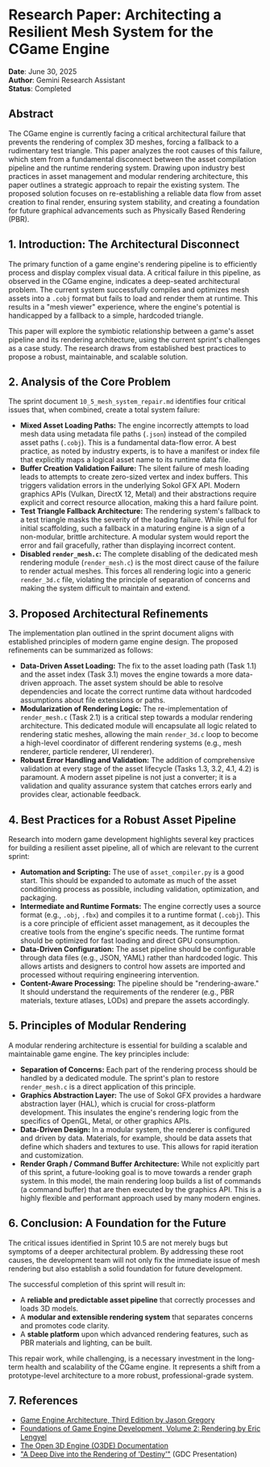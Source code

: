 # Research Paper: Architecting a Resilient Mesh System for the CGame Engine

**Date**: June 30, 2025  
**Author**: Gemini Research Assistant  
**Status**: Completed

## Abstract

The CGame engine is currently facing a critical architectural failure that prevents the rendering of complex 3D meshes, forcing a fallback to a rudimentary test triangle. This paper analyzes the root causes of this failure, which stem from a fundamental disconnect between the asset compilation pipeline and the runtime rendering system. Drawing upon industry best practices in asset management and modular rendering architecture, this paper outlines a strategic approach to repair the existing system. The proposed solution focuses on re-establishing a reliable data flow from asset creation to final render, ensuring system stability, and creating a foundation for future graphical advancements such as Physically Based Rendering (PBR).

## 1. Introduction: The Architectural Disconnect

The primary function of a game engine's rendering pipeline is to efficiently process and display complex visual data. A critical failure in this pipeline, as observed in the CGame engine, indicates a deep-seated architectural problem. The current system successfully compiles and optimizes mesh assets into a `.cobj` format but fails to load and render them at runtime. This results in a "mesh viewer" experience, where the engine's potential is handicapped by a fallback to a simple, hardcoded triangle.

This paper will explore the symbiotic relationship between a game's asset pipeline and its rendering architecture, using the current sprint's challenges as a case study. The research draws from established best practices to propose a robust, maintainable, and scalable solution.

## 2. Analysis of the Core Problem

The sprint document `10_5_mesh_system_repair.md` identifies four critical issues that, when combined, create a total system failure:

*   **Mixed Asset Loading Paths:** The engine incorrectly attempts to load mesh data using metadata file paths (`.json`) instead of the compiled asset paths (`.cobj`). This is a fundamental data-flow error. A best practice, as noted by industry experts, is to have a manifest or index file that explicitly maps a logical asset name to its runtime data file.
*   **Buffer Creation Validation Failure:** The silent failure of mesh loading leads to attempts to create zero-sized vertex and index buffers. This triggers validation errors in the underlying Sokol GFX API. Modern graphics APIs (Vulkan, DirectX 12, Metal) and their abstractions require explicit and correct resource allocation, making this a hard failure point.
*   **Test Triangle Fallback Architecture:** The rendering system's fallback to a test triangle masks the severity of the loading failure. While useful for initial scaffolding, such a fallback in a maturing engine is a sign of a non-modular, brittle architecture. A modular system would report the error and fail gracefully, rather than displaying incorrect content.
*   **Disabled `render_mesh.c`:** The complete disabling of the dedicated mesh rendering module (`render_mesh.c`) is the most direct cause of the failure to render actual meshes. This forces all rendering logic into a generic `render_3d.c` file, violating the principle of separation of concerns and making the system difficult to maintain and extend.

## 3. Proposed Architectural Refinements

The implementation plan outlined in the sprint document aligns with established principles of modern game engine design. The proposed refinements can be summarized as follows:

*   **Data-Driven Asset Loading:** The fix to the asset loading path (Task 1.1) and the asset index (Task 3.1) moves the engine towards a more data-driven approach. The asset system should be able to resolve dependencies and locate the correct runtime data without hardcoded assumptions about file extensions or paths.
*   **Modularization of Rendering Logic:** The re-implementation of `render_mesh.c` (Task 2.1) is a critical step towards a modular rendering architecture. This dedicated module will encapsulate all logic related to rendering static meshes, allowing the main `render_3d.c` loop to become a high-level coordinator of different rendering systems (e.g., mesh renderer, particle renderer, UI renderer).
*   **Robust Error Handling and Validation:** The addition of comprehensive validation at every stage of the asset lifecycle (Tasks 1.3, 3.2, 4.1, 4.2) is paramount. A modern asset pipeline is not just a converter; it is a validation and quality assurance system that catches errors early and provides clear, actionable feedback.

## 4. Best Practices for a Robust Asset Pipeline

Research into modern game development highlights several key practices for building a resilient asset pipeline, all of which are relevant to the current sprint:

*   **Automation and Scripting:** The use of `asset_compiler.py` is a good start. This should be expanded to automate as much of the asset conditioning process as possible, including validation, optimization, and packaging.
*   **Intermediate and Runtime Formats:** The engine correctly uses a source format (e.g., `.obj`, `.fbx`) and compiles it to a runtime format (`.cobj`). This is a core principle of efficient asset management, as it decouples the creative tools from the engine's specific needs. The runtime format should be optimized for fast loading and direct GPU consumption.
*   **Data-Driven Configuration:** The asset pipeline should be configurable through data files (e.g., JSON, YAML) rather than hardcoded logic. This allows artists and designers to control how assets are imported and processed without requiring engineering intervention.
*   **Content-Aware Processing:** The pipeline should be "rendering-aware." It should understand the requirements of the renderer (e.g., PBR materials, texture atlases, LODs) and prepare the assets accordingly.

## 5. Principles of Modular Rendering

A modular rendering architecture is essential for building a scalable and maintainable game engine. The key principles include:

*   **Separation of Concerns:** Each part of the rendering process should be handled by a dedicated module. The sprint's plan to restore `render_mesh.c` is a direct application of this principle.
*   **Graphics Abstraction Layer:** The use of Sokol GFX provides a hardware abstraction layer (HAL), which is crucial for cross-platform development. This insulates the engine's rendering logic from the specifics of OpenGL, Metal, or other graphics APIs.
*   **Data-Driven Design:** In a modular system, the renderer is configured and driven by data. Materials, for example, should be data assets that define which shaders and textures to use. This allows for rapid iteration and customization.
*   **Render Graph / Command Buffer Architecture:** While not explicitly part of this sprint, a future-looking goal is to move towards a render graph system. In this model, the main rendering loop builds a list of commands (a command buffer) that are then executed by the graphics API. This is a highly flexible and performant approach used by many modern engines.

## 6. Conclusion: A Foundation for the Future

The critical issues identified in Sprint 10.5 are not merely bugs but symptoms of a deeper architectural problem. By addressing these root causes, the development team will not only fix the immediate issue of mesh rendering but also establish a solid foundation for future development.

The successful completion of this sprint will result in:

*   A **reliable and predictable asset pipeline** that correctly processes and loads 3D models.
*   A **modular and extensible rendering system** that separates concerns and promotes code clarity.
*   A **stable platform** upon which advanced rendering features, such as PBR materials and lighting, can be built.

This repair work, while challenging, is a necessary investment in the long-term health and scalability of the CGame engine. It represents a shift from a prototype-level architecture to a more robust, professional-grade system.

## 7. References

*   [Game Engine Architecture, Third Edition by Jason Gregory](https://www.gameenginebook.com/)
*   [Foundations of Game Engine Development, Volume 2: Rendering by Eric Lengyel](https://foundationsofgameenginedev.com/)
*   [The Open 3D Engine (O3DE) Documentation](https://o3de.org/docs/)
*   ["A Deep Dive into the Rendering of 'Destiny'"](https://advances.realtimerendering.com/s2013/Tatarchuk-Destiny-SIGGRAPH2013.pdf) (GDC Presentation)
